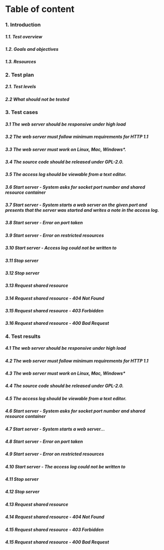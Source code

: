 # Table of content

### 1. Introduction
##### 1.1. Test overview
##### 1.2. Goals and objectives
##### 1.3. Resources
### 2. Test plan
##### 2.1. Test levels
##### 2.2 What should not be tested
### 3. Test cases
##### 3.1 The web server should be responsive under high load
##### 3.2 The web server must follow minimum requirements for HTTP 1.1
##### 3.3 The web server must work on Linux, Mac, Windows*.
##### 3.4 The source code should be released under GPL-2.0.
##### 3.5 The access log should be viewable from a text editor.
##### 3.6 Start server - System asks for socket port number and shared resource container
##### 3.7 Start server - System starts a web server on the given port and presents that the server was started and writes a note in the access log.
##### 3.8 Start server - Error on port taken
##### 3.9 Start server - Error on restricted resources
##### 3.10 Start server - Access log could not be written to
##### 3.11 Stop server
##### 3.12 Stop server
##### 3.13 Request shared resource
##### 3.14 Request shared resource - 404 Not Found
##### 3.15 Request shared resource - 403 Forbidden
##### 3.16 Request shared resource - 400 Bad Request
### 4. Test results
##### 4.1 The web server should be responsive under high load
##### 4.2 The web server must follow minimum requirements for HTTP 1.1
##### 4.3 The web server must work on Linux, Mac, Windows*
##### 4.4 The source code should be released under GPL-2.0.
##### 4.5 The access log should be viewable from a text editor.
##### 4.6 Start server - System asks for socket port number and shared resource container
##### 4.7 Start server - System starts a web server...
##### 4.8 Start server - Error on port taken
##### 4.9 Start server - Error on restricted resources
##### 4.10 Start server - The access log could not be written to
##### 4.11 Stop server
##### 4.12 Stop server
##### 4.13 Request shared resource
##### 4.14 Request shared resource - 404 Not Found
##### 4.15 Request shared resource - 403 Forbidden
##### 4.15 Request shared resource - 400 Bad Request
